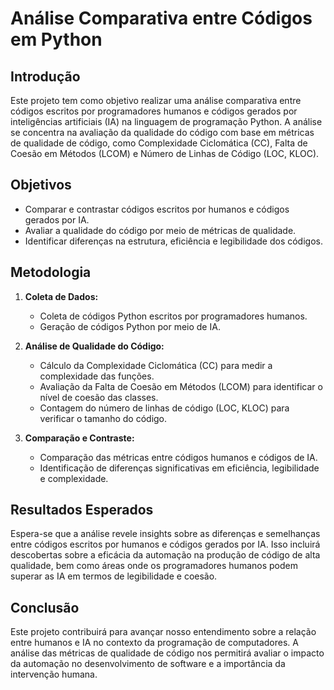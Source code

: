# Análise Comparativa entre Códigos em Python

## Introdução
Este projeto tem como objetivo realizar uma análise comparativa entre códigos escritos por programadores humanos e códigos gerados por inteligências artificiais (IA) na linguagem de programação Python. A análise se concentra na avaliação da qualidade do código com base em métricas de qualidade de código, como Complexidade Ciclomática (CC), Falta de Coesão em Métodos (LCOM) e Número de Linhas de Código (LOC, KLOC).

## Objetivos
- Comparar e contrastar códigos escritos por humanos e códigos gerados por IA.
- Avaliar a qualidade do código por meio de métricas de qualidade.
- Identificar diferenças na estrutura, eficiência e legibilidade dos códigos.

## Metodologia
1. **Coleta de Dados:**
   - Coleta de códigos Python escritos por programadores humanos.
   - Geração de códigos Python por meio de IA.

2. **Análise de Qualidade do Código:**
   - Cálculo da Complexidade Ciclomática (CC) para medir a complexidade das funções.
   - Avaliação da Falta de Coesão em Métodos (LCOM) para identificar o nível de coesão das classes.
   - Contagem do número de linhas de código (LOC, KLOC) para verificar o tamanho do código.

3. **Comparação e Contraste:**
   - Comparação das métricas entre códigos humanos e códigos de IA.
   - Identificação de diferenças significativas em eficiência, legibilidade e complexidade.

## Resultados Esperados
Espera-se que a análise revele insights sobre as diferenças e semelhanças entre códigos escritos por humanos e códigos gerados por IA. Isso incluirá descobertas sobre a eficácia da automação na produção de código de alta qualidade, bem como áreas onde os programadores humanos podem superar as IA em termos de legibilidade e coesão.

## Conclusão
Este projeto contribuirá para avançar nosso entendimento sobre a relação entre humanos e IA no contexto da programação de computadores. A análise das métricas de qualidade de código nos permitirá avaliar o impacto da automação no desenvolvimento de software e a importância da intervenção humana.
